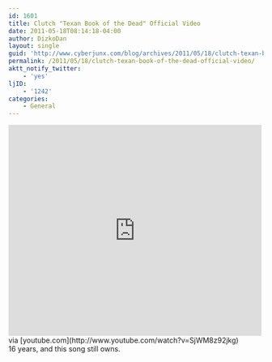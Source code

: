 ```yaml
---
id: 1601
title: Clutch "Texan Book of the Dead" Official Video
date: 2011-05-18T08:14:18-04:00
author: DizkoDan
layout: single
guid: 'http://www.cyberjunx.com/blog/archives/2011/05/18/clutch-texan-book-of-the-dead-official-video/'
permalink: /2011/05/18/clutch-texan-book-of-the-dead-official-video/
aktt_notify_twitter:
    - 'yes'
ljID:
    - '1242'
categories:
    - General
---
```


<div class="posterous_autopost"><div class="posterous_bookmarklet_entry"> <iframe allowfullscreen="true" frameborder="0" height="417" loading="lazy" src="http://www.youtube.com/embed/SjWM8z92jkg" width="500"></iframe><div class="posterous_quote_citation">via [youtube.com](http://www.youtube.com/watch?v=SjWM8z92jkg)</div>16 years, and this song still owns.

</div></div>
